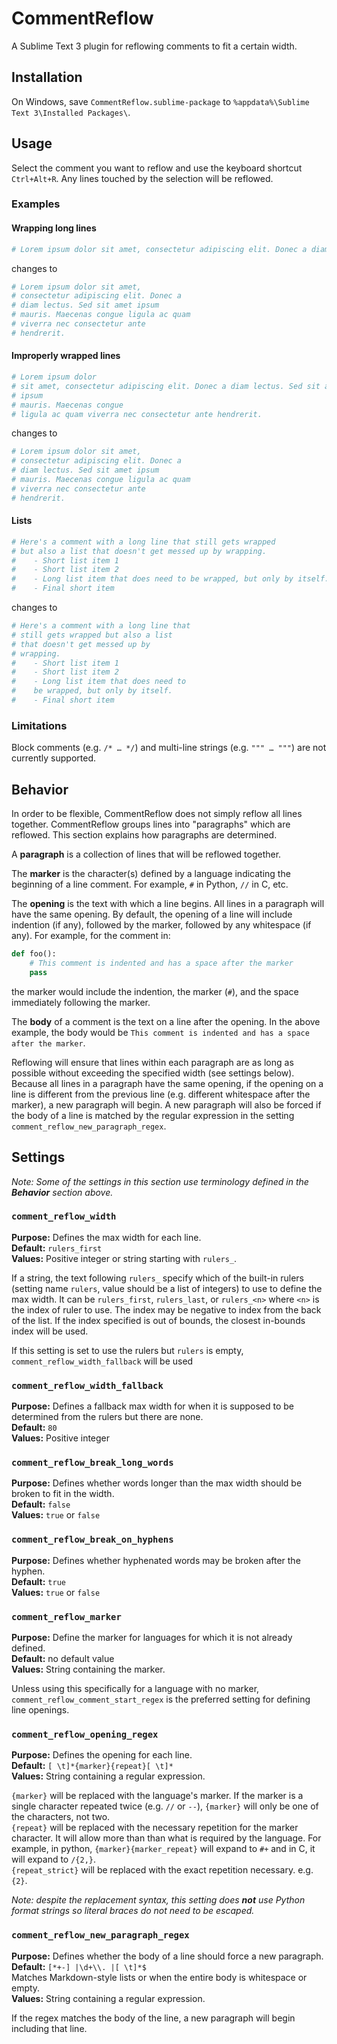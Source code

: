 # CommentReflow

A Sublime Text 3 plugin for reflowing comments to fit a certain width.


## Installation
On Windows, save `CommentReflow.sublime-package` to `%appdata%\Sublime Text 3\Installed Packages\`.

## Usage
Select the comment you want to reflow and use the keyboard shortcut `Ctrl+Alt+R`. Any lines touched by the selection will be reflowed.

### Examples

#### Wrapping long lines
```python
# Lorem ipsum dolor sit amet, consectetur adipiscing elit. Donec a diam lectus. Sed sit amet ipsum mauris. Maecenas congue ligula ac quam viverra nec consectetur ante hendrerit.
```
changes to

```python
# Lorem ipsum dolor sit amet,
# consectetur adipiscing elit. Donec a
# diam lectus. Sed sit amet ipsum
# mauris. Maecenas congue ligula ac quam
# viverra nec consectetur ante
# hendrerit.
```

#### Improperly wrapped lines
```python
# Lorem ipsum dolor
# sit amet, consectetur adipiscing elit. Donec a diam lectus. Sed sit amet
# ipsum
# mauris. Maecenas congue
# ligula ac quam viverra nec consectetur ante hendrerit.
```
changes to

```python
# Lorem ipsum dolor sit amet,
# consectetur adipiscing elit. Donec a
# diam lectus. Sed sit amet ipsum
# mauris. Maecenas congue ligula ac quam
# viverra nec consectetur ante
# hendrerit.
```

#### Lists
```python
# Here's a comment with a long line that still gets wrapped
# but also a list that doesn't get messed up by wrapping.
#    - Short list item 1
#    - Short list item 2
#    - Long list item that does need to be wrapped, but only by itself.
#    - Final short item
```
changes to

```python
# Here's a comment with a long line that
# still gets wrapped but also a list
# that doesn't get messed up by
# wrapping.
#    - Short list item 1
#    - Short list item 2
#    - Long list item that does need to
#    be wrapped, but only by itself.
#    - Final short item
```


### Limitations

Block comments (e.g. `/* … */`) and multi-line strings (e.g. `""" … """`) are not currently supported.

## Behavior
In order to be flexible, CommentReflow does not simply reflow all lines together. CommentReflow groups lines into "paragraphs" which are reflowed. This section explains how paragraphs are determined. 

A **paragraph** is a collection of lines that will be reflowed together.

The **marker** is the character(s) defined by a language indicating the beginning of a line comment. For example, `#` in Python, `//` in C, etc. 

The **opening** is the text with which a line begins. All lines in a paragraph will have the same opening.
By default, the opening of a line will include indention (if any), followed by the marker, followed by any whitespace (if any). For example, for the comment in:
```python
def foo():
    # This comment is indented and has a space after the marker
    pass
``` 
the marker would include the indention, the marker (`#`), and the space immediately following the marker.

The **body** of a comment is the text on a line after the opening.
In the above example, the body would be `This comment is indented and has a space after the marker`.

Reflowing will ensure that lines within each paragraph are as long as possible without exceeding the specified width (see settings below). Because all lines in a paragraph have the same opening, if the opening on a line is different from the previous line (e.g. different whitespace after the marker), a new paragraph will begin. A new paragraph will also be forced if the body of a line is matched by the regular expression in the setting `comment_reflow_new_paragraph_regex`.

## Settings

*Note: Some of the settings in this section use terminology defined in the __Behavior__ section above.*

### `comment_reflow_width`
**Purpose:** Defines the max width for each line.<br>
**Default:** `rulers_first`<br>
**Values:** Positive integer or string starting with `rulers_`.

If a string, the text following `rulers_` specify which of the built-in rulers (setting name `rulers`, value should be a list of integers) to use to define the max width. It can be `rulers_first`, `rulers_last`, or `rulers_<n>` where `<n>` is the index of ruler to use. The index may be negative to index from the back of the list. If the index specified is out of bounds, the closest in-bounds index will be used.

If this setting is set to use the rulers but `rulers` is empty, `comment_reflow_width_fallback` will be used

### `comment_reflow_width_fallback`
**Purpose:** Defines a fallback max width for when it is supposed to be determined from the rulers but there are none.<br>
**Default:** `80`<br>
**Values:** Positive integer

### `comment_reflow_break_long_words`
**Purpose:** Defines whether words longer than the max width should be broken to fit in the width.<br>
**Default:** `false`<br>
**Values:** `true` or `false`

### `comment_reflow_break_on_hyphens`
**Purpose:** Defines whether hyphenated words may be broken after the hyphen.<br>
**Default:** `true`<br>
**Values:** `true` or `false`

### `comment_reflow_marker`
**Purpose:** Define the marker for languages for which it is not already defined.<br>
**Default:** no default value<br>
**Values:** String containing the marker.

Unless using this specifically for a language with no marker, `comment_reflow_comment_start_regex` is the preferred setting for defining line openings.

### `comment_reflow_opening_regex`
**Purpose:** Defines the opening for each line.<br>
**Default:** `[ \t]*{marker}{repeat}[ \t]*`<br>
**Values:** String containing a regular expression.

`{marker}` will be replaced with the language's marker. If the marker is a single character repeated twice (e.g. `//` or `--`), `{marker}` will only be one of the characters, not two.<br>
`{repeat}` will be replaced with the necessary repetition for the marker character. It will allow more than than what is required by the language. For example, in python, `{marker}{marker_repeat}` will expand to `#+` and in C, it will expand to `/{2,}`.<br>
`{repeat_strict}` will be replaced with the exact repetition necessary. e.g. `{2}`.

*Note: despite the replacement syntax, this setting does __not__ use Python format strings so literal braces do not need to be escaped.*

### `comment_reflow_new_paragraph_regex`
**Purpose:** Defines whether the body of a line should force a new paragraph.<br>
**Default:** `[*+-] |\d+\\. |[ \t]*$`<br>
Matches Markdown-style lists or when the entire body is whitespace or empty.<br>
**Values:** String containing a regular expression.

If the regex matches the body of the line, a new paragraph will begin including that line.
